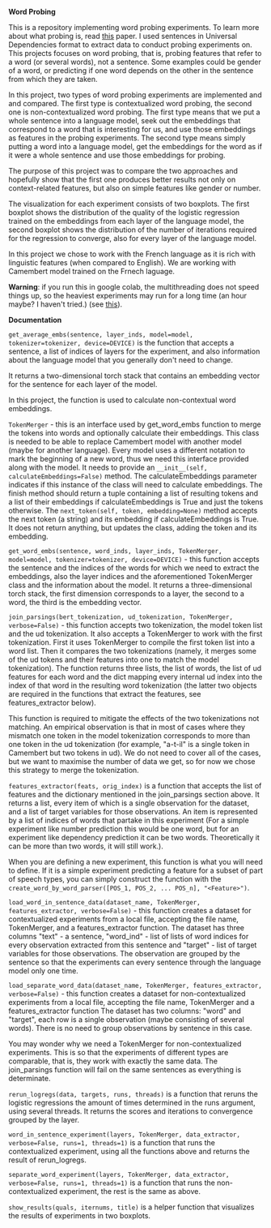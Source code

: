 **Word Probing**

This is a repository implementing word probing experiments. To learn more about what probing is, read [this](https://arxiv.org/abs/2102.12452) paper. I used sentences in Universal Dependencies format to extract data to conduct probing experiments on. This projects focuses on word probing, that is, probing features that refer to a word (or several words), not a sentence. Some examples could be gender of a word, or predicting if one word depends on the other in the sentence from which they are taken.

In this project, two types of word probing experiments are implemented and and compared. The first type is contextualized word probing, the second one is non-contextualized word probing. The first type means that we put a whole sentence into a language model, seek out the embeddings that correspond to a word that is interesting for us, and use those embeddings as features in the probing experiments. The second type means simply putting a word into a language model, get the embeddings for the word as if it were a whole sentence and use those embeddings for probing.

The purpose of this project was to compare the two approaches and hopefully show that the first one produces better results not only on context-related features, but also on simple features like gender or number.

The visualization for each experiment consists of two boxplots. The first boxplot shows the distribution of the quality of the logistic regression trained on the embeddings from each layer of the language model, the second boxplot shows the distribution of the number of iterations required for the regression to converge, also for every layer of the language model.

In this project we chose to work with the French language as it is rich with linguistic features (when compared to English). We are working with Camembert model trained on the Frnech laguage.

__Warning__: if you run this in google colab, the multithreading does not speed things up, so the heaviest experiments may run for a long time (an hour maybe? I haven't tried.) (see [this](https://stackoverflow.com/questions/76048467/stop-numpysklearn-from-multithreading-in-google-colab)).

**Documentation**

`get_average_embs(sentence, layer_inds, model=model, tokenizer=tokenizer, device=DEVICE)` is the function that accepts a sentence, a list of indices of layers for the experiment, and also information about the language model that you generally don't need to change.

It returns a two-dimensional torch stack that contains an embedding vector for the sentence for each layer of the model.

In this project, the function is used to calculate non-contextual word embeddings.

`TokenMerger` - this is an interface used by get_word_embs function to merge the tokens into words and optionally calculate their embeddings. This class is needed to be able to replace Camembert model with another model (maybe for another language). Every model uses a different notation to mark the beginning of a new word, thus we need this interface provided along with the model. It needs to provide an `__init__(self, calculateEmbeddings=False)` method. The calculateEmbeddings parameter indicates if this instance of the class will need to calculate embeddings. The finish method should return a tuple containing a list of resulting tokens and a list of their embeddings if calculateEmbeddings is True and just the tokens otherwise. The `next_token(self, token, embedding=None)` method accepts the next token (a string) and its embedding if calculateEmbeddings is True. It does not return anything, but updates the class, adding the token and its embedding.

`get_word_embs(sentence, word_inds, layer_inds, TokenMerger, model=model, tokenizer=tokenizer, device=DEVICE)` - this function accepts the sentence and the indices of the words for which we need to extract the embeddings, also the layer indices and the aforementioned TokenMerger class and the information about the model. It returns a three-dimensional torch stack, the first dimension corresponds to a layer, the second to a word, the third is the embedding vector.

`join_parsings(bert_tokenization, ud_tokenization, TokenMerger, verbose=False)` - this function accepts two tokenization, the model token list and the ud tokenization. It also accepts a TokenMerger to work with the first tokenization. First it uses TokenMerger to compile the first token list into a word list. Then it compares the two tokenizations (namely, it merges some of the ud tokens and their features into one to match the model tokenization). The function returns three lists, the list of words, the list of ud features for each word and the dict mapping every internal ud index into the index of that word in the resulting word tokenization (the latter two objects are required in the functions that extract the features, see features_extractor below).

This function is required to mitigate the effects of the two tokenizations not matching. An empirical observation is that in most of cases where they mismatch one token in the model tokenization corresponds to more than one token in the ud tokenization (for example, "a-t-il" is a single token in Camembert but two tokens in ud). We do not need to cover all of the cases, but we want to maximise the number of data we get, so for now we chose this strategy to merge the tokenization.

`features_extractor(feats, orig_index)` is a function that accepts the list of features and the dictionary mentioned in the join_parsings section above. It returns a list, every item of which is a single observation for the dataset, and a list of target variables for those observations. An item is represented by a list of indices of words that partake in this experiment (For a simple experiment like number prediction this would be one word, but for an experiment like dependency prediction it can be two words. Theoretically it can be more than two words, it will still work.).

When you are defining a new experiment, this function is what you will need to define. If it is a simple experiment predicting a feature for a subset of part of speech types, you can simply construct the function with the `create_word_by_word_parser([POS_1, POS_2, ... POS_n], "<Feature>")`.

`load_word_in_sentence_data(dataset_name, TokenMerger, features_extractor, verbose=False)` - this function creates a dataset for contextualized experiments from a local file, accepting the file name, TokenMerger, and a features_extractor function. The dataset has three columns "text" - a sentence, "word_ind" - list of lists of word indices for every observation extracted from this sentence and "target" - list of target variables for those observations. The observation are grouped by the sentence so that the experiments can every sentence through the language model only one time.

`load_separate_word_data(dataset_name, TokenMerger, features_extractor, verbose=False)` - this function creates a dataset for non-contextualized experiments from a local file, accepting the file name, TokenMerger and a features_extractor function The dataset has two columns: "word" and "target", each row is a single observation (maybe consisting of several words). There is no need to group observations by sentence in this case.

You may wonder why we need a TokenMerger for non-contextualized experiments. This is so that the experiments of different types are comparable, that is, they work with exactly the same data. The join_parsings function will fail on the same sentences as everything is determinate.

`rerun_logregs(data, targets, runs, threads)` is a function that reruns the logistic regressions the amount of times determined in the runs argument, using several threads. It returns the scores and iterations to convergence grouped by the layer.

`word_in_sentence_experiment(layers, TokenMerger, data_extractor, verbose=False, runs=1, threads=1)` is a function that runs the contextualized experiment, using all the functions above and returns the result of rerun_logregs.

`separate_word_experiment(layers, TokenMerger, data_extractor, verbose=False, runs=1, threads=1)` is a function that runs the non-contextualized experiment, the rest is the same as above.

`show_results(quals, iternums, title)` is a helper function that visualizes the results of experiments in two boxplots.